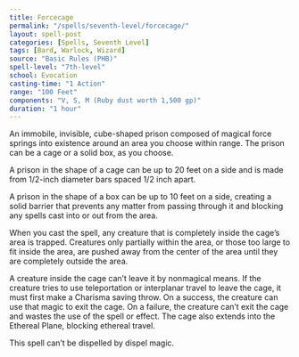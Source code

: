 ```yaml
---
title: Forcecage
permalink: "/spells/seventh-level/forcecage/"
layout: spell-post
categories: [Spells, Seventh Level]
tags: [Bard, Warlock, Wizard]
source: "Basic Rules (PHB)"
spell-level: "7th-level"
school: Evocation
casting-time: "1 Action"
range: "100 Feet"
components: "V, S, M (Ruby dust worth 1,500 gp)"
duration: "1 hour"
---
```


An immobile, invisible, cube-shaped prison composed of magical force springs into existence around an area you choose within range. The prison can be a cage or a solid box, as you choose.

A prison in the shape of a cage can be up to 20 feet on a side and is made from 1/2-inch diameter bars spaced 1/2 inch apart.

A prison in the shape of a box can be up to 10 feet on a side, creating a solid barrier that prevents any matter from passing through it and blocking any spells cast into or out from the area.

When you cast the spell, any creature that is completely inside the cage’s area is trapped. Creatures only partially within the area, or those too large to fit inside the area, are pushed away from the center of the area until they are completely outside the area.

A creature inside the cage can’t leave it by nonmagical means. If the creature tries to use teleportation or interplanar travel to leave the cage, it must first make a Charisma saving throw. On a success, the creature can use that magic to exit the cage. On a failure, the creature can’t exit the cage and wastes the use of the spell or effect. The cage also extends into the Ethereal Plane, blocking ethereal travel.

This spell can’t be dispelled by dispel magic.